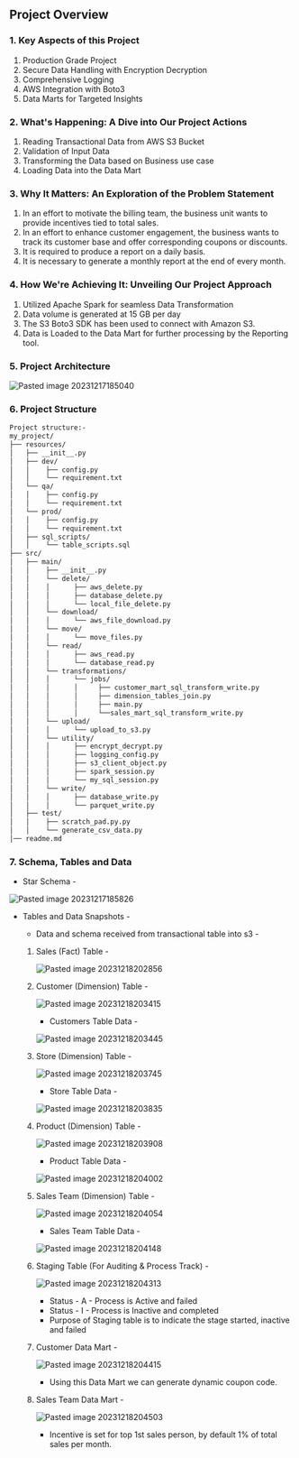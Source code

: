 ## Project Overview

### 1. Key Aspects of this Project
1. Production Grade Project
2. Secure Data Handling with Encryption Decryption
3. Comprehensive Logging
4. AWS Integration with Boto3
5. Data Marts for Targeted Insights

### 2. What's Happening: A Dive into Our Project Actions
1. Reading Transactional Data from AWS S3 Bucket
2. Validation of Input Data
3. Transforming the Data based on Business use case
4. Loading Data into the Data Mart

### 3. Why It Matters: An Exploration of the Problem Statement
1. In an effort to motivate the billing team, the business unit wants to provide incentives tied to total sales.
2. In an effort to enhance customer engagement, the business wants to track its customer base and offer corresponding coupons or discounts.
3. It is required to produce a report on a daily basis.
4. It is necessary to generate a monthly report at the end of every month.

### 4. How We're Achieving It: Unveiling Our Project Approach
1. Utilized Apache Spark for seamless Data Transformation
2. Data volume is generated at 15 GB per day
3. The S3 Boto3 SDK has been used to connect with Amazon S3.
4. Data is Loaded to the Data Mart for further processing by the Reporting tool.

### 5. Project Architecture
  
![Pasted image 20231217185040](https://github.com/GaneshHonrao/DE-Project-ETL-Data-Pipeline-for-Retail-Industry/assets/144705832/a197ad7d-19b8-4498-9129-344b94ff1741)

### 6. Project Structure
```md
Project structure:-
my_project/
├── resources/
│   ├── __init__.py
│   ├── dev/
│   │    ├── config.py
│   │    └── requirement.txt
│   └── qa/
│   │    ├── config.py
│   │    └── requirement.txt
│   └── prod/
│   │    ├── config.py
│   │    └── requirement.txt
│   ├── sql_scripts/
│   │    └── table_scripts.sql
├── src/
│   ├── main/
│   │    ├── __init__.py
│   │    └── delete/
│   │    │      ├── aws_delete.py
│   │    │      ├── database_delete.py
│   │    │      └── local_file_delete.py
│   │    └── download/
│   │    │      └── aws_file_download.py
│   │    └── move/
│   │    │      └── move_files.py
│   │    └── read/
│   │    │      ├── aws_read.py
│   │    │      └── database_read.py
│   │    └── transformations/
│   │    │      └── jobs/
│   │    │      │     ├── customer_mart_sql_transform_write.py
│   │    │      │     ├── dimension_tables_join.py
│   │    │      │     ├── main.py
│   │    │      │     └──sales_mart_sql_transform_write.py
│   │    └── upload/
│   │    │      └── upload_to_s3.py
│   │    └── utility/
│   │    │      ├── encrypt_decrypt.py
│   │    │      ├── logging_config.py
│   │    │      ├── s3_client_object.py
│   │    │      ├── spark_session.py
│   │    │      └── my_sql_session.py
│   │    └── write/
│   │    │      ├── database_write.py
│   │    │      └── parquet_write.py
│   ├── test/
│   │    ├── scratch_pad.py.py
│   │    └── generate_csv_data.py
│── readme.md
```

### 7. Schema, Tables and Data
- Star Schema -
  
![Pasted image 20231217185826](https://github.com/GaneshHonrao/DE-Project-ETL-Data-Pipeline-for-Retail-Industry/assets/144705832/11d6afab-6211-4ae0-b86e-eb57656ab933)

- Tables and Data Snapshots -
	- Data and schema received from transactional table into s3 -

   1. Sales (Fact) Table -
	  		
	  ![Pasted image 20231218202856](https://github.com/GaneshHonrao/DE-Project-ETL-Data-Pipeline-for-Retail-Industry/assets/144705832/b8a0d5e7-73fd-4354-8994-de34289a6ec1)
			

  2. Customer (Dimension) Table -		
	  
	  ![Pasted image 20231218203415](https://github.com/GaneshHonrao/DE-Project-ETL-Data-Pipeline-for-Retail-Industry/assets/144705832/d35b1e18-c67e-4afc-b42a-3aac845cd2ff)
	
		- Customers Table Data -		
	  
	  ![Pasted image 20231218203445](https://github.com/GaneshHonrao/DE-Project-ETL-Data-Pipeline-for-Retail-Industry/assets/144705832/0a7031bc-64c8-4a5e-98e6-edd292e2a834)
			
		
  3. Store (Dimension) Table -		
	  
	  ![Pasted image 20231218203745](https://github.com/GaneshHonrao/DE-Project-ETL-Data-Pipeline-for-Retail-Industry/assets/144705832/71761c4b-50b0-43bb-923c-ebdab8817803)
	
		- Store Table Data -		
	  
	  ![Pasted image 20231218203835](https://github.com/GaneshHonrao/DE-Project-ETL-Data-Pipeline-for-Retail-Industry/assets/144705832/c3de9f36-bd9a-4cd6-8127-8ac4bde5700a)
			
		
  4. Product (Dimension) Table -		
	  
	  ![Pasted image 20231218203908](https://github.com/GaneshHonrao/DE-Project-ETL-Data-Pipeline-for-Retail-Industry/assets/144705832/160ce636-b3d4-4ff9-9dbd-d218fd9a67bf)
	
		- Product Table Data -		
	  
	  ![Pasted image 20231218204002](https://github.com/GaneshHonrao/DE-Project-ETL-Data-Pipeline-for-Retail-Industry/assets/144705832/44347469-11bb-41ab-96f3-5a46c3b03964)
			
		
  5. Sales Team (Dimension) Table -		
	  
	  ![Pasted image 20231218204054](https://github.com/GaneshHonrao/DE-Project-ETL-Data-Pipeline-for-Retail-Industry/assets/144705832/7fe31486-9ae8-4b6e-b839-b3e74f5d0d69)
	
		- Sales Team Table Data -		
	  
	  ![Pasted image 20231218204148](https://github.com/GaneshHonrao/DE-Project-ETL-Data-Pipeline-for-Retail-Industry/assets/144705832/538163c5-ae80-453e-8748-269a73a984f5)
			

   6. Staging Table (For Auditing & Process Track) -		
	  
	  ![Pasted image 20231218204313](https://github.com/GaneshHonrao/DE-Project-ETL-Data-Pipeline-for-Retail-Industry/assets/144705832/efcf49d0-9a9e-47a1-ab68-79179035a4b8)
	
		- Status - A - Process is Active and failed
		- Status - I - Process is Inactive and completed
		- Purpose of Staging table is to indicate the stage started, inactive and failed
			
		
  7. Customer Data Mart -
	  
	  ![Pasted image 20231218204415](https://github.com/GaneshHonrao/DE-Project-ETL-Data-Pipeline-for-Retail-Industry/assets/144705832/0ad2171b-759e-4544-9615-2af4296b38c0)
	
		- Using this Data Mart we can generate dynamic coupon code.

 
		
  8. Sales Team Data Mart -		
	  
	  ![Pasted image 20231218204503](https://github.com/GaneshHonrao/DE-Project-ETL-Data-Pipeline-for-Retail-Industry/assets/144705832/3808c80b-1d8d-4268-bf77-80e61401f5ec)
		- Incentive is set for top 1st sales person, by default 1% of total sales per month.
